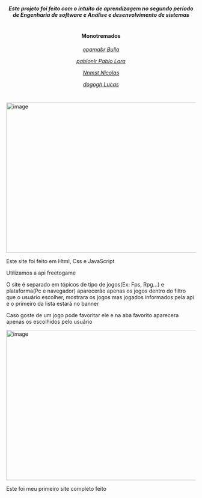 
<h5 align="center"> Este projeto foi feito com o intuito de aprendizagem no segundo período de Engenharia de software e Análise e desenvolvimento de sistemas </h5>

#
 
 <h4 align="center"> Monotremados</h4>
 <h6 align="center">
 
[opamabr Bulla](https://github.com/OBullao)
 
[pablonlr Pablo Lara](https://github.com/pablonlr)
 
[Nnmst Nicolas](https://github.com/Nnmst)
 
[dogogh Lucas](https://github.com/dogogh)
 </h6>

#


<img align="center" alt="image" src="https://user-images.githubusercontent.com/103599939/223184749-cec2e99a-1315-4bfc-941d-9f5be0462b23.png" width="600" height="400">

Este site foi feito em Html, Css e JavaScript

Utilizamos a api freetogame

O site é separado em tópicos de tipo de jogos(Ex: Fps, Rpg...) e plataforma(Pc e navegador) aparecerão apenas os jogos dentro do filtro que o usuário escolher, mostrara os jogos mas jogados informados pela api e o primeiro da lista estará no banner

Caso goste de um jogo pode favoritar ele e na aba favorito aparecera apenas os escolhidos pelo usuário  

<img width="600" height="400" alt="image" src="https://user-images.githubusercontent.com/103599939/223185342-346f41c1-30b0-4bc7-9323-ffba1d3f287d.png"> 

Este foi meu primeiro site completo feito 
